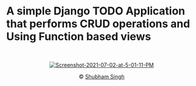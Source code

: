  # A simple Django TODO Application that performs CRUD operations and Using Function based views

<div align="center">
  
  <p> 
  </p>
<br>
    
<a href="https://ibb.co/v1J8DqY"><img src="https://i.ibb.co/310Hkdz/Screenshot-2021-07-02-at-5-01-11-PM.png" alt="Screenshot-2021-07-02-at-5-01-11-PM" border="0"></a>
  
  <p> 
    &#169 <a href="https://imshubh.com">Shubham Singh</a> 
    </P>
  </div>


